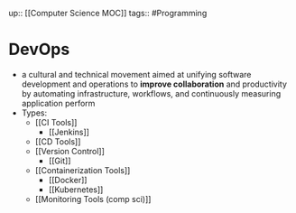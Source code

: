 up:: [[Computer Science MOC]]
tags:: #Programming  
# DevOps
- a cultural and technical movement aimed at unifying software development and operations to **improve collaboration** and productivity by automating infrastructure, workflows, and continuously measuring application perform
- Types:
	- [[CI Tools]]
		- [[Jenkins]]
	- [[CD Tools]]
	- [[Version Control]]
		- [[Git]]
	- [[Containerization Tools]]
		- [[Docker]]
		- [[Kubernetes]]
	- [[Monitoring Tools (comp sci)]]
	